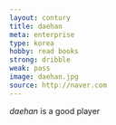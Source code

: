 ```yaml
---
layout: contury
title: daehan
meta: enterprise
type: korea
hobby: read books
strong: dribble
weak: pass
image: daehan.jpg
source: http://naver.com
---
```


*daehan* is a good player
